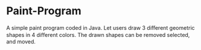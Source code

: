 # Paint-Program
A simple paint program coded in Java. Let users draw 3 diﬀerent geometric shapes in 4 diﬀerent colors. The drawn shapes can be removed selected, and moved.
